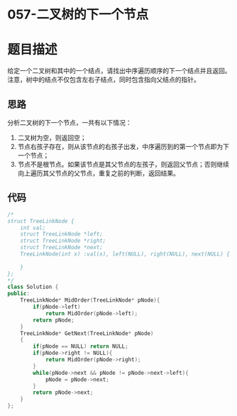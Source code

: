 # 057-二叉树的下一个节点



# 题目描述

给定一个二叉树和其中的一个结点，请找出中序遍历顺序的下一个结点并且返回。注意，树中的结点不仅包含左右子结点，同时包含指向父结点的指针。



## 思路

分析二叉树的下一个节点，一共有以下情况：
1. 二叉树为空，则返回空；
2. 节点右孩子存在，则从该节点的右孩子出发，中序遍历到的第一个节点即为下一个节点；
3. 节点不是根节点。如果该节点是其父节点的左孩子，则返回父节点；否则继续向上遍历其父节点的父节点，重复之前的判断，返回结果。



## 代码

```c++
/*
struct TreeLinkNode {
    int val;
    struct TreeLinkNode *left;
    struct TreeLinkNode *right;
    struct TreeLinkNode *next;
    TreeLinkNode(int x) :val(x), left(NULL), right(NULL), next(NULL) {
        
    }
};
*/
class Solution {
public:
    TreeLinkNode* MidOrder(TreeLinkNode* pNode){
        if(pNode->left)
            return MidOrder(pNode->left);
        return pNode;
    }
    TreeLinkNode* GetNext(TreeLinkNode* pNode)
    {
        if(pNode == NULL) return NULL;
        if(pNode->right != NULL){
            return MidOrder(pNode->right);
        } 
        while(pNode->next && pNode != pNode->next->left){
            pNode = pNode->next;
        }
        return pNode->next;
    }
};
```